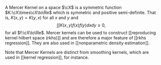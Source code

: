 A Mercer Kernel on a space $\cX$ is a symmetric function $K:\cX\times\cX\to\Re$ which is symmetric and positive semi-definite. That is, $K(x,y) = K(y,x)$ for all $x$ and $y$ and 
$$\int\int K(x,y)f(x)f(y)dxdy\geq 0,$$
for all $f:\cX\to\Re$. Mercer kernels can be used to construct [[reproducing kernel hilbert space (rkhs)]] and are therefore a major feature of [[rkhs regression]]. They are also used in [[nonparametric density estimation]]. 

Note that Mercer Kernels are distinct from smoothing kernels, which are used in [[kernel regression]], for instance. 

